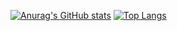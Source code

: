 [![Anurag's GitHub stats](https://github-readme-stats.vercel.app/api?username=TheInfernalGG&theme=radical)](https://github.com/anuraghazra/github-readme-stats)
[![Top Langs](https://github-readme-stats.vercel.app/api/top-langs/?username=TheInfernalGG&langs_count=8&theme=radical)](https://github.com/anuraghazra/github-readme-stats)
